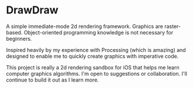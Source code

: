 # DrawDraw

A simple immediate-mode 2d rendering framework. Graphics are raster-based. Object-oriented programming knowledge is not necessary for beginners.

Inspired heavily by my experience with Processing (which is amazing) and designed to enable me to quickly create graphics with imperative code.

This project is really a 2d rendering sandbox for iOS that helps me learn computer graphics algorithms. I'm open to suggestions or collaboration. I'll continue to build it out as I learn more.
